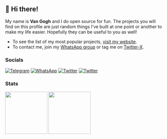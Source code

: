 ## 👋 Hi there!

My name is **Van Gogh** and I do open source for fun.
The projects you will find on this profile are just random things I've built at one point or another to make my life easier.
Hopefully they can be useful to you as well!

- To see the list of my most popular projects, [visit my website](https://www.nohello.com/).
- To contact me, join my [WhatsApp group](https://chat.whatsapp.com/DcjqjYluLb94RGXWfw3jkH) or tag me on [Twitter-X](https://x.com/IniVanGogh).

### Socials

[![Telegram](https://img.shields.io/badge/Telegram-1DA1F2?style=for-the-badge&logo=rss&logoColor=white)](https://t.me/IniVanGogh)
[![WhatsApp](https://img.shields.io/badge/WhatsApp-004700?style=for-the-badge&logo=whatsapp&logoColor=white)](https://wa.me/50768888888)
[![Twitter](https://img.shields.io/badge/X-000000?style=for-the-badge&logo=x&logoColor=white)](https://x.com/IniVanGogh)
[![Twitter](https://img.shields.io/badge/Instagram-ff993f?style=for-the-badge&logo=instagram&logoColor=white)](https://instagram.com/07.5.01)

### Stats

<div>
  <img height="135px" src="https://github-readme-stats.vercel.app/api?username=DS6&theme=nord&show_icons=true&hide_title=true&hide_border=true&hide_rank=true&include_all_commits=true&count_private=true&line_height=21">
  <img height="135px" src="https://github-readme-stats.vercel.app/api/top-langs/?username=DS6&theme=nord&&hide_title=true&hide_border=true&layout=compact&langs_count=8">
</div>

